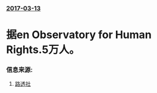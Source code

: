 ### [2017-03-13](/news/2017/03/13/index.md)

##### 
# 据en Observatory for Human Rights.5万人。 




### 信息来源:

1. [路透社](http://www.reuters.com/article/us-mideast-crisis-syria-casualties-idUSKBN16K1Q1)
